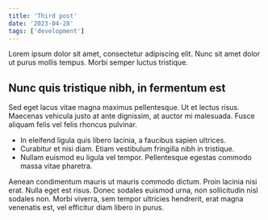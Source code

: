 ```yaml
---
title: 'Third post'
date: '2023-04-28'
tags: ['development']
---
```


Lorem ipsum dolor sit amet, consectetur adipiscing elit. Nunc sit amet dolor ut purus mollis tempus. Morbi semper luctus tristique.

## Nunc quis tristique nibh, in fermentum est

Sed eget lacus vitae magna maximus pellentesque. Ut et lectus risus. Maecenas vehicula justo at ante dignissim, at auctor mi malesuada. Fusce aliquam felis vel felis rhoncus pulvinar.

- In eleifend ligula quis libero lacinia, a faucibus sapien ultrices.
- Curabitur et nisi diam. Etiam vestibulum fringilla nibh in tristique.
- Nullam euismod eu ligula vel tempor. Pellentesque egestas commodo massa vitae pharetra.

Aenean condimentum mauris ut mauris commodo dictum. Proin lacinia nisi erat. Nulla eget est risus. Donec sodales euismod urna, non sollicitudin nisl sodales non. Morbi viverra, sem tempor ultricies hendrerit, erat magna venenatis est, vel efficitur diam libero in purus.
